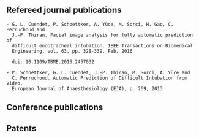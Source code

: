 ## Refereed journal publications
	
	- G. L. Cuendet, P. Schoettker, A. Yüce, M. Sorci, H. Gao, C. Perruchoud and
	  J.-P. Thiran. Facial image analysis for fully automatic prediction of
	  difficult endotracheal intubation. IEEE Transactions on Biomedical
	  Engineering, vol. 63, pp. 328-339, Feb. 2016

	  doi: 10.1109/TBME.2015.2457032

	- P. Schoettker, G. L. Cuendet, J.-P. Thiran, M. Sorci, A. Yüce and
	  C. Perruchoud. Automatic Prediction of Difficult Intubation from Video. 
	  European Journal of Anaesthesiology (EJA), p. 269, 2013 

## Conference publications

## Patents